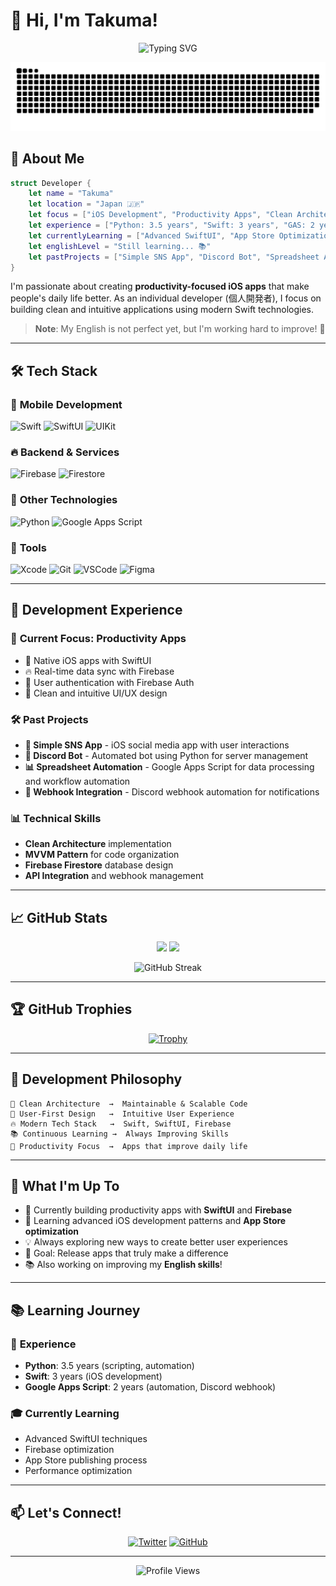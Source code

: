 # 👋 Hi, I'm Takuma!

<div align="center">
  
![Typing SVG](https://readme-typing-svg.herokuapp.com?font=Fira+Code&duration=3000&pause=1000&color=36BCF7FF&center=true&vCenter=true&width=600&lines=iOS+Developer+from+Japan+%F0%9F%87%AF%F0%9F%87%B5;Building+Productivity+Apps;Swift+%7C+SwiftUI+%7C+Firebase;Always+Learning%2C+Always+Building+%F0%9F%9A%80)

<img src="https://raw.githubusercontent.com/Platane/snk/output/github-contribution-grid-snake.svg" alt="snake gif">

</div>

## 🚀 About Me

```swift
struct Developer {
    let name = "Takuma"
    let location = "Japan 🇯🇵"
    let focus = ["iOS Development", "Productivity Apps", "Clean Architecture"]
    let experience = ["Python: 3.5 years", "Swift: 3 years", "GAS: 2 years"]
    let currentlyLearning = ["Advanced SwiftUI", "App Store Optimization"]
    let englishLevel = "Still learning... 📚"
    let pastProjects = ["Simple SNS App", "Discord Bot", "Spreadsheet Automation"]
}
```

I'm passionate about creating **productivity-focused iOS apps** that make people's daily life better. As an individual developer (個人開発者), I focus on building clean and intuitive applications using modern Swift technologies.

> **Note**: My English is not perfect yet, but I'm working hard to improve! 🌱

---

## 🛠️ Tech Stack

### 📱 **Mobile Development**
![Swift](https://img.shields.io/badge/Swift-FA7343?style=for-the-badge&logo=swift&logoColor=white)
![SwiftUI](https://img.shields.io/badge/SwiftUI-0D96F6?style=for-the-badge&logo=swift&logoColor=white)
![UIKit](https://img.shields.io/badge/UIKit-2396F3?style=for-the-badge&logo=uikit&logoColor=white)

### 🔥 **Backend & Services**
![Firebase](https://img.shields.io/badge/Firebase-FFCA28?style=for-the-badge&logo=firebase&logoColor=black)
![Firestore](https://img.shields.io/badge/Firestore-FFA611?style=for-the-badge&logo=firebase&logoColor=white)

### 🐍 **Other Technologies**
![Python](https://img.shields.io/badge/Python-3776AB?style=for-the-badge&logo=python&logoColor=white)
![Google Apps Script](https://img.shields.io/badge/Google%20Apps%20Script-4285F4?style=for-the-badge&logo=google&logoColor=white)

### 🧰 **Tools**
![Xcode](https://img.shields.io/badge/Xcode-007ACC?style=for-the-badge&logo=xcode&logoColor=white)
![Git](https://img.shields.io/badge/Git-F05032?style=for-the-badge&logo=git&logoColor=white)
![VSCode](https://img.shields.io/badge/VS%20Code-0078D4?style=for-the-badge&logo=visual%20studio%20code&logoColor=white)
![Figma](https://img.shields.io/badge/Figma-F24E1E?style=for-the-badge&logo=figma&logoColor=white)

---

## 💼 Development Experience

### 🎯 **Current Focus: Productivity Apps**
- 📱 Native iOS apps with SwiftUI
- 🔥 Real-time data sync with Firebase
- 🔐 User authentication with Firebase Auth
- 🎨 Clean and intuitive UI/UX design

### 🛠️ **Past Projects**
- **📱 Simple SNS App** - iOS social media app with user interactions
- **🤖 Discord Bot** - Automated bot using Python for server management
- **📊 Spreadsheet Automation** - Google Apps Script for data processing and workflow automation
- **🔗 Webhook Integration** - Discord webhook automation for notifications

### 📊 **Technical Skills**
- **Clean Architecture** implementation
- **MVVM Pattern** for code organization
- **Firebase Firestore** database design
- **API Integration** and webhook management

---

## 📈 GitHub Stats

<div align="center">

<img height="180em" src="https://github-readme-stats.vercel.app/api?username=s1223takuma&show_icons=true&theme=tokyonight&include_all_commits=true&count_private=true&border_radius=10"/>

<img height="180em" src="https://github-readme-stats.vercel.app/api/top-langs/?username=s1223takuma&layout=compact&theme=tokyonight&border_radius=10"/>

</div>

<div align="center">

![GitHub Streak](https://streak-stats.demolab.com/?user=s1223takuma&theme=tokyonight&border_radius=10)

</div>

---

## 🏆 GitHub Trophies

<div align="center">

[![Trophy](https://github-profile-trophy.vercel.app/?username=s1223takuma&theme=tokyonight&no-frame=true&column=4&margin-w=15&margin-h=15)](https://github.com/ryo-ma/github-profile-trophy)

</div>

---

## 🎯 Development Philosophy

```
📐 Clean Architecture  →  Maintainable & Scalable Code
🎨 User-First Design   →  Intuitive User Experience  
🔥 Modern Tech Stack   →  Swift, SwiftUI, Firebase
📚 Continuous Learning →  Always Improving Skills
🚀 Productivity Focus  →  Apps that improve daily life
```

---

## 🌟 What I'm Up To

- 🔭 Currently building productivity apps with **SwiftUI** and **Firebase**
- 🌱 Learning advanced iOS development patterns and **App Store optimization**
- 💡 Always exploring new ways to create better user experiences
- 🎯 Goal: Release apps that truly make a difference
- 📚 Also working on improving my **English skills**!

---

## 📚 Learning Journey

### 💪 **Experience**
- **Python**: 3.5 years (scripting, automation)
- **Swift**: 3 years (iOS development)
- **Google Apps Script**: 2 years (automation, Discord webhook)

### 🎓 **Currently Learning**
- Advanced SwiftUI techniques
- Firebase optimization
- App Store publishing process
- Performance optimization

---

## 📫 Let's Connect!

<div align="center">

[![Twitter](https://img.shields.io/badge/Twitter-1DA1F2?style=for-the-badge&logo=twitter&logoColor=white)](https://twitter.com/soda_saida)
[![GitHub](https://img.shields.io/badge/GitHub-100000?style=for-the-badge&logo=github&logoColor=white)](https://github.com/s1223takuma)

</div>

---

<div align="center">

![Profile Views](https://komarev.com/ghpvc/?username=s1223takuma&color=blueviolet&style=flat-square)

</div>
